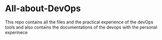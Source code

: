 # All-about-DevOps
This repo contains all the files and the practical experience of the devOps tools and also contains the documentations of the devops with the personal experinece


